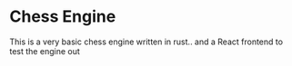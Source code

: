 # Chess Engine

This is a very basic chess engine written in rust..
and a React frontend to test the engine out
